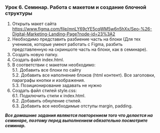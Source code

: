 ### Урок 6. Семинар. Работа с макетом и cоздание блочной структуры

1. Открыть макет сайта https://www.figma.com/file/mnLY69cYE5cqWM5w6n5hXx/Seo-%26-Digital-Marketing-Landing-Page?node-id=23%3A2 <br>
2. Необходимо представить разбиение часть на блоки (Для тех учеников, которые умеют работать с Figma, разбить представленную на скриншоте часть на блоки, как в семинаре).
3. Создать новую папку.
4. Создать файл index.html.
5. В соответствии с макетом необходимо:\
    5.1. Добавить все блоки по сайту\
    5.2. Добавить все наполнение блоков (html контент). Все заголовки, параграфы кнопки и изображения.\
   5.3. Позиционирование задавать не нужно
6. Создать файл стилей style.css:\
   6.1. Подключить стили к index.html.\
   6.2. Добавить обнуление стилей.\
   6.3. Добавить все необходимые отступы margin, padding. <br>

**_Все домашние задания являются повторением того что делается на семинаре, поэтому перед выполнением обязательно посмотрите семинар._**

